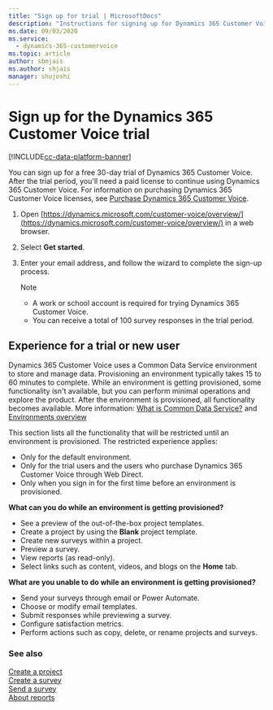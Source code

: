 ```yaml
---
title: "Sign up for trial | MicrosoftDocs"
description: "Instructions for signing up for Dynamics 365 Customer Voice trial."
ms.date: 09/03/2020
ms.service: 
  - dynamics-365-customervoice
ms.topic: article
author: sbmjais
ms.author: shjais
manager: shujoshi
---
```


# Sign up for the Dynamics 365 Customer Voice trial

[!INCLUDE[cc-data-platform-banner](includes/cc-data-platform-banner.md)]

You can sign up for a free 30-day trial of Dynamics 365 Customer Voice. After the trial period, you'll need a paid license to continue using Dynamics 365 Customer Voice. For information on purchasing Dynamics 365 Customer Voice licenses, see [Purchase Dynamics 365 Customer Voice](purchase.md).

1. Open [https://dynamics.microsoft.com/customer-voice/overview/](https://dynamics.microsoft.com/customer-voice/overview/) in a web browser.

2. Select **Get started**.

3. Enter your email address, and follow the wizard to complete the sign-up process.

   > [!NOTE]
   > - A work or school account is required for trying Dynamics 365 Customer Voice.
   > - You can receive a total of 100 survey responses in the trial period.

## Experience for a trial or new user

Dynamics 365 Customer Voice uses a Common Data Service environment to store and manage data. Provisioning an environment typically takes 15 to 60 minutes to complete. While an environment is getting provisioned, some functionality isn't available, but you can perform minimal operations and explore the product. After the environment is provisioned, all functionality becomes available. More information: [What is Common Data Service?](https://docs.microsoft.com/powerapps/maker/common-data-service/data-platform-intro) and [Environments overview](https://docs.microsoft.com/power-platform/admin/environments-overview)

This section lists all the functionality that will be restricted until an environment is provisioned. The restricted experience applies:

- Only for the default environment.
- Only for the trial users and the users who purchase Dynamics 365 Customer Voice through Web Direct.
- Only when you sign in for the first time before an environment is provisioned.

**What can you do while an environment is getting provisioned?**

- See a preview of the out-of-the-box project templates.
- Create a project by using the **Blank** project template.
- Create new surveys within a project.
- Preview a survey.
- View reports (as read-only).
- Select links such as content, videos, and blogs on the **Home** tab.

**What are you unable to do while an environment is getting provisioned?**

- Send your surveys through email or Power Automate.
- Choose or modify email templates.
- Submit responses while previewing a survey.
- Configure satisfaction metrics.
- Perform actions such as copy, delete, or rename projects and surveys.

### See also

[Create a project](create-project.md)<br>
[Create a survey](create-survey.md)<br>
[Send a survey](send-survey.md)<br>
[About reports](about-reports.md)
